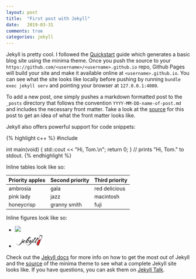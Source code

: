 ```yaml
---
layout: post
title:  "First post with Jekyll"
date:   2019-03-31
comments: true
categories: jekyll
---
```


Jekyll is pretty cool. I followed the [Quickstart](https://jekyllrb.com/docs/) guide which generates a basic blog site using the minima theme. Once you push the source to your `https://github.com/<username>/<username>.github.io` repo, Github Pages will build your site and make it available online at `<username>.github.io`. You can see what the site looks like locally before pushing by running `bundle exec jekyll serv` and pointing your browser at `127.0.0.1:4000`.

To add a new post, one simply pushes a markdown formatted post to the `_posts` directory that follows the convention `YYYY-MM-DD-name-of-post.md` and includes the necessary front matter. Take a look at the [source](https://raw.githubusercontent.com/bduvenhage/bduvenhage.github.io/master/_posts/2019-03-31-first-post-with-jekyll.md) for this post to get an idea of what the front matter looks like.

Jekyll also offers powerful support for code snippets:

{% highlight c++ %}
#include <iostream>
  
int main(void)
{
  std::cout << "Hi, Tom.\n";
  return 0;
}
// prints "Hi, Tom." to stdout.
{% endhighlight %}

Inline tables look like so:

| Priority apples | Second priority | Third priority |
|-------|--------|---------|
| ambrosia | gala | red delicious |
| pink lady | jazz | macintosh |
| honeycrisp | granny smith | fuji |

Inline figures look like so:

<!--- - ![Logo Jekyll]({{site.url}}/assets/images/jekyll-logo.png ) -->

<!--- - ![Logo Jekyll]({{"/assets/images/jekyll-logo.png" | absolute_url}}) -->

- <img src="http://memofil.github.io/assets/images/categories/jekyll-logo.png" width="80" />

- <img src="/assets/images/jekyll-logo.png" width="80" />

<!--- - ![Logo Jekyll](/jekyll-logo.png) -->

Check out the [Jekyll docs][jekyll-docs] for more info on how to get the most out of Jekyll and the [source](https://github.com/jekyll/minima) of the minima theme to see what a complete Jekyll site looks like. If you have questions, you can ask them on [Jekyll Talk][jekyll-talk]. 

[jekyll-docs]: https://jekyllrb.com/docs/home
[jekyll-gh]:   https://github.com/jekyll/jekyll
[jekyll-talk]: https://talk.jekyllrb.com/

